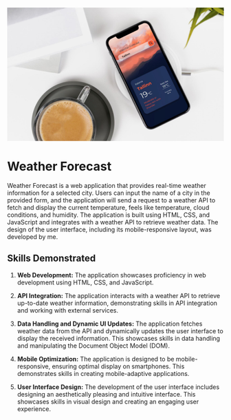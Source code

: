  <p align="center">
     <img src="sourse/prew.jpg" width="700" alt="Project Preview">
   </p>
   
# Weather Forecast

Weather Forecast is a web application that provides real-time weather information for a selected city. Users can input the name of a city in the provided form, and the application will send a request to a weather API to fetch and display the current temperature, feels like temperature, cloud conditions, and humidity. The application is built using HTML, CSS, and JavaScript and integrates with a weather API to retrieve weather data. The design of the user interface, including its mobile-responsive layout, was developed by me.

## Skills Demonstrated

1. **Web Development:** The application showcases proficiency in web development using HTML, CSS, and JavaScript.

2. **API Integration:** The application interacts with a weather API to retrieve up-to-date weather information, demonstrating skills in API integration and working with external services.

3. **Data Handling and Dynamic UI Updates:** The application fetches weather data from the API and dynamically updates the user interface to display the received information. This showcases skills in data handling and manipulating the Document Object Model (DOM).

4. **Mobile Optimization:** The application is designed to be mobile-responsive, ensuring optimal display on smartphones. This demonstrates skills in creating mobile-adaptive applications.

5. **User Interface Design:** The development of the user interface includes designing an aesthetically pleasing and intuitive interface. This showcases skills in visual design and creating an engaging user experience.
